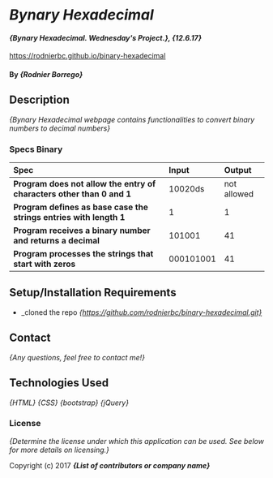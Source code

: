 # _Bynary Hexadecimal_

#### _{Bynary Hexadecimal. Wednesday's Project.}, {12.6.17}_
https://rodnierbc.github.io/binary-hexadecimal
#### By _**{Rodnier Borrego}**_

## Description

_{Bynary Hexadecimal webpage contains functionalities to convert binary numbers to decimal numbers}_

### Specs Binary
| Spec | Input | Output |
| :-------------------- | :------------------- | :------------------------ |
| **Program does not allow the entry of characters other than 0 and 1** | 10020ds | not allowed |
| **Program defines as base case the strings entries with length 1** | 1 | 1 |
| **Program receives a binary number and returns a decimal** | 101001 | 41 |
| **Program processes the strings that start with zeros** | 000101001 | 41 |



## Setup/Installation Requirements

* _cloned the repo
_{https://github.com/rodnierbc/binary-hexadecimal.git}_

## Contact  

_{Any questions, feel free to contact me!}_

## Technologies Used

_{HTML}_
_{CSS}_
_{bootstrap}_
_{jQuery}_

### License

*{Determine the license under which this application can be used.  See below for more details on licensing.}*

Copyright (c) 2017 **_{List of contributors or company name}_**
